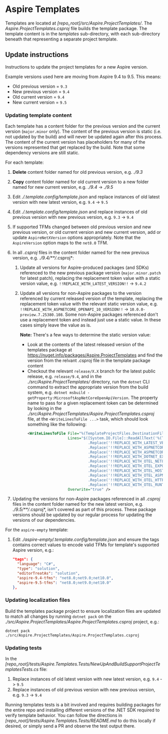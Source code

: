 # Aspire Templates

Templates are located at *[repo_root]/src/Aspire.ProjectTemplates/*. The *Aspire.ProjectTemplates.csproj* file builds the template package. The template content is in the *templates* sub-directory, with each sub-directory beneath that representing a separate project template.

## Update instructions

Instructions to update the project templates for a new Aspire version.

Example versions used here are moving from Aspire 9.4 to 9.5. This means:

- Old previous version = `9.3`
- New previous version = `9.4`
- Old current version = `9.4`
- New current version = `9.5`

### Updating template content

Each template has a content folder for the previous version and the current version (`major.minor` only). The content of the previous version is static (i.e. not updated by the build) and will never be updated again after this process. The content of the current version has placeholders for many of the versions represented that get replaced by the build. Note that some dependency versions are still static.

For each template:

1. **Delete** content folder named for old previous version, e.g. *./9.3*
2. **Copy** content folder named for old current version to a new folder named for new current version, e.g. *./9.4* -> *./9.5*
3. Edit *./.template.config/template.json* and replace instances of old latest version with new latest version, e.g. `9.4` -> `9.5`
4. Edit *./.template.config/template.json* and replace instances of old previous version with new previous version, e.g. `9.3` -> `9.4`
5. If supported TFMs changed between old previous version and new previous version, or old current version and new current version, add or update `AspireNetXVersion` options appropriately. Note that the `AspireVersion` option maps to the `net8.0` TFM.
6. In all *.csproj* files in the content folder named for the new previous version, e.g. *./9.4/**/*.csproj*:
   1. Update all versions for Aspire-produced packages (and SDKs) referenced to the new previous package version (`major.minor.patch` for latest patch), replacing the replacement token value with a static version value, e.g. `!!REPLACE_WITH_LATEST_VERSION!!` -> `9.4.2`
   2. Update all versions for non-Aspire packages to the version referenced by current released version of the template, replacing the replacement token value with the relevant static version value, e.g. `!!REPLACE_WITH_ASPNETCORE_OPENAPI_10_VERSION!!` -> `10.0.0-preview.7.25380.108`. Some non-Aspire packages referenced don't use a replacement token and instead just use a static value. In these cases simply leave the value as is.

      **Note:** There's a few ways to determine the static version value:
      - Look at the contents of the latest released version of the templates package at https://nuget.info/packages/Aspire.ProjectTemplates and find the version from the relvant *.csproj* file in the template package content
      - Checkout the relevant `release/X.X` branch for the latest public release, e.g. `release/9.4`, and in the *./src/Aspire.ProjectTemplates/* directory, run the `dotnet` CLI command to extract the appropriate version from the build system, e.g. `dotnet msbuild -getProperty:MicrosoftAspNetCoreOpenApiVersion`. The property name to pass for a given replacement token can be determined by looking in the *./src/Aspire.ProjectTemplates/Aspire.ProjectTemplates.csproj* file, at the `<WriteLinesToFile ...>` task, which should look something like the following:
         ```xml
         <WriteLinesToFile File="%(TemplateProjectFiles.DestinationFile)"
                           Lines="$([System.IO.File]::ReadAllText('%(TemplateProjectFiles.FullPath)')
                                    .Replace('!!REPLACE_WITH_LATEST_VERSION!!', '$(PackageVersion)')
                                    .Replace('!!REPLACE_WITH_ASPNETCORE_OPENAPI_9_VERSION!!', '$(MicrosoftAspNetCoreOpenApiVersion)')
                                    .Replace('!!REPLACE_WITH_ASPNETCORE_OPENAPI_10_VERSION!!', '$(MicrosoftAspNetCoreOpenApiPreviewVersion)')
                                    .Replace('!!REPLACE_WITH_DOTNET_EXTENSIONS_VERSION!!', '$(MicrosoftExtensionsHttpResilienceVersion)')
                                    .Replace('!!REPLACE_WITH_OTEL_NET8_VERSION!!', '$(OpenTelemetryNet8Version)')
                                    .Replace('!!REPLACE_WITH_OTEL_EXPORTER_VERSION!!', '$(OpenTelemetryExporterOpenTelemetryProtocolVersion)')
                                    .Replace('!!REPLACE_WITH_OTEL_HOSTING_VERSION!!', '$(OpenTelemetryInstrumentationExtensionsHostingVersion)')
                                    .Replace('!!REPLACE_WITH_OTEL_ASPNETCORE_VERSION!!', '$(OpenTelemetryInstrumentationAspNetCoreVersion)')
                                    .Replace('!!REPLACE_WITH_OTEL_HTTP_VERSION!!', '$(OpenTelemetryInstrumentationHttpVersion)')
                                    .Replace('!!REPLACE_WITH_OTEL_RUNTIME_VERSION!!', '$(OpenTelemetryInstrumentationRuntimeVersion)') )"
                           Overwrite="true" />
         ```

7. Updating the versions for non-Aspire packages referenced in all *.csproj* files in the content folder named for the new latest version, e.g. *./9.5/**/*.csproj*, isn't covered as part of this process. These package versions should be updated by our regular process for updating the versions of our dependencies.

For the `aspire-empty` template:

1. Edit *./aspire-empty/.template.config/template.json* and ensure the tags contains correct values to encode valid TFMs for template's supported Aspire version, e.g.:
    ```json
    "tags": {
      "language": "C#",
      "type": "solution",
      "editorTreatAs": "solution",
      "aspire-9.4-tfms": "net8.0;net9.0;net10.0",
      "aspire-9.5-tfms": "net8.0;net9.0;net10.0"
    },
    ```

### Updating localization files

Build the templates package project to ensure localization files are updated to match all changes by running `dotnet pack` on the *./src/Aspire.ProjectTemplates/Aspire.ProjectTemplates.csproj* project, e.g.:

```shell
dotnet pack ./src/Aspire.ProjectTemplates/Aspire.ProjectTemplates.csproj
```

### Updating tests

In the *[repo_root]/tests/Aspire.Templates.Tests/NewUpAndBuildSupportProjectTemplatesTests.cs* file:

1. Replace instances of old latest version with new latest version, e.g. `9.4` -> `9.5`
2. Replace instances of old previous version with new previous version, e.g. `9.3` -> `9.4`

Running templates tests is a bit involved and requires building packages for the entire repo and installing different versions of the .NET SDK required to verify template behavior. You can follow the directions in *[repo_root]/tests/Aspire.Templates.Tests/README.md* to do this locally if desired, or simply send a PR and observe the test output there.

